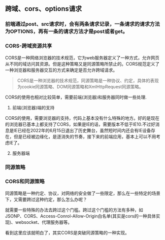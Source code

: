 ## 跨域、cors、options请求

### 前端通过post、src请求时，会有两条请求记录，一条请求的请求方法为OPTIONS，再有一条的请求方法才是post或者get。

### CORS-跨域资源共享

CORS是一种网络浏览器的技术规范，它为web服务器定义了一种方式，允许网页从不同的域访问其资源。但是这种策略又是同源策略所禁止的。CORS规范定义了一种浏览器和服务器交互的方式来确定是否允许跨域请求。

> CORS是一种浏览器的技术规范，同源策略是一种协议、约定，具体的表现为cookie同源策略、DOM同源策略和XmlHttpRequest同源策略。

CORS的使用也相对比较简单，需要前端(浏览器)和服务器同时做一些处理.

1. 前端(浏览器)端的支持

CORS的使用，需要浏览器的支持，代码上基本没有什么特殊的地方。好的是现在的浏览器已基本上都支持了CORS，如果是IE的话，需要版本不低于IE10.不过好消息是IE已经在2022年的6月15日退出了历史舞台，虽然短时间内还会有IE设备存在，但是已经被边缘化，是逐消失的节奏，接下来的前端应用，基本上可以不用考虑IE了。

2. 服务器端


### 同源策略


### CORS和同源策略

同源策略是一种约定、协议，对网络的安全做了一些限定，那么在一些特定的场景下，又需要跨过这种约定，那么怎么办呢？

就需要一些特殊的办法去跨过这个门槛。跨过这个门槛的方法有多种，如JSONP、CORS、Access-Conrol-Allow-Origin白名单(其实是cors的一种具体实现)、websocket、代理服务器等。

看到这里应该就明白了，其实CORS是突破同源策略的一种实现。